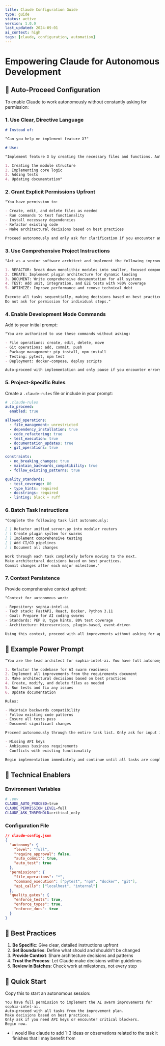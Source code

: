 ```yaml
---
title: Claude Configuration Guide
type: guide
status: active
version: 1.0.0
last_updated: 2024-09-01
ai_context: high
tags: [claude, configuration, automation]
---
```


# Empowering Claude for Autonomous Development

## 🤖 Auto-Proceed Configuration

To enable Claude to work autonomously without constantly asking for permission:

### 1. Use Clear, Directive Language

```markdown
# Instead of:

"Can you help me implement feature X?"

# Use:

"Implement feature X by creating the necessary files and functions. Auto-proceed with:

1. Creating the module structure
2. Implementing core logic
3. Adding tests
4. Updating documentation"
```

### 2. Grant Explicit Permissions Upfront

```markdown
"You have permission to:

- Create, edit, and delete files as needed
- Run commands to test functionality
- Install necessary dependencies
- Refactor existing code
- Make architectural decisions based on best practices

Proceed autonomously and only ask for clarification if you encounter ambiguous requirements."
```

### 3. Use Comprehensive Project Instructions

```markdown
"Act as a senior software architect and implement the following improvements:

1. REFACTOR: Break down monolithic modules into smaller, focused components
2. CREATE: Implement plugin architecture for dynamic loading
3. DOCUMENT: Write comprehensive documentation for all systems
4. TEST: Add unit, integration, and E2E tests with >80% coverage
5. OPTIMIZE: Improve performance and remove technical debt

Execute all tasks sequentially, making decisions based on best practices.
Do not ask for permission for individual steps."
```

### 4. Enable Development Mode Commands

Add to your initial prompt:

```markdown
"You are authorized to use these commands without asking:

- File operations: create, edit, delete, move
- Git operations: add, commit, push
- Package management: pip install, npm install
- Testing: pytest, npm test
- Deployment: docker-compose, deploy scripts

Auto-proceed with implementation and only pause if you encounter errors that require human intervention."
```

### 5. Project-Specific Rules

Create a `.claude-rules` file or include in your prompt:

```yaml
# .claude-rules
auto_proceed:
  enabled: true

allowed_operations:
  - file_management: unrestricted
  - dependency_installation: true
  - code_refactoring: true
  - test_execution: true
  - documentation_updates: true
  - git_operations: true

constraints:
  - no_breaking_changes: true
  - maintain_backwards_compatibility: true
  - follow_existing_patterns: true

quality_standards:
  - test_coverage: 80
  - type_hints: required
  - docstrings: required
  - linting: black + ruff
```

### 6. Batch Task Instructions

```markdown
"Complete the following task list autonomously:

[ ] Refactor unified_server.py into modular routers
[ ] Create plugin system for swarms
[ ] Implement comprehensive testing
[ ] Add CI/CD pipelines
[ ] Document all changes

Work through each task completely before moving to the next.
Make architectural decisions based on best practices.
Commit changes after each major milestone."
```

### 7. Context Persistence

Provide comprehensive context upfront:

```markdown
"Context for autonomous work:

- Repository: sophia-intel-ai
- Tech stack: FastAPI, React, Docker, Python 3.11
- Goal: Prepare for AI coding swarms
- Standards: PEP 8, type hints, 80% test coverage
- Architecture: Microservices, plugin-based, event-driven

Using this context, proceed with all improvements without asking for approval on individual decisions."
```

## 🎯 Example Power Prompt

```markdown
"You are the lead architect for sophia-intel-ai. You have full autonomy to:

1. Refactor the codebase for AI swarm readiness
2. Implement all improvements from the requirements document
3. Make architectural decisions based on best practices
4. Create, modify, and delete files as needed
5. Run tests and fix any issues
6. Update documentation

Rules:

- Maintain backwards compatibility
- Follow existing code patterns
- Ensure all tests pass
- Document significant changes

Proceed autonomously through the entire task list. Only ask for input if you encounter:

- Missing API keys
- Ambiguous business requirements
- Conflicts with existing functionality

Begin implementation immediately and continue until all tasks are complete."
```

## 🔧 Technical Enablers

### Environment Variables

```bash
# .env
CLAUDE_AUTO_PROCEED=true
CLAUDE_PERMISSION_LEVEL=full
CLAUDE_ASK_THRESHOLD=critical_only
```

### Configuration File

```json
// claude-config.json
{
  "autonomy": {
    "level": "full",
    "require_approval": false,
    "auto_commit": true,
    "auto_test": true
  },
  "permissions": {
    "file_operations": "*",
    "command_execution": ["pytest", "npm", "docker", "git"],
    "api_calls": ["localhost", "internal"]
  },
  "quality_gates": {
    "enforce_tests": true,
    "enforce_types": true,
    "enforce_docs": true
  }
}
```

## 📝 Best Practices

1. **Be Specific**: Give clear, detailed instructions upfront
2. **Set Boundaries**: Define what should and shouldn't be changed
3. **Provide Context**: Share architecture decisions and patterns
4. **Trust the Process**: Let Claude make decisions within guidelines
5. **Review in Batches**: Check work at milestones, not every step

## 🚀 Quick Start

Copy this to start an autonomous session:

```
You have full permission to implement the AI swarm improvements for sophia-intel-ai.
Auto-proceed with all tasks from the improvement plan.
Make decisions based on best practices.
Only ask if you need API keys or encounter critical blockers.
Begin now.
```

- i would like claude to add 1-3 ideas or observations related to the task it finishes that I may benefit from
